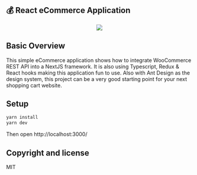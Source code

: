 ## :moneybag: React eCommerce Application

<p align="center">
  <img src="./doc/recording.gif">
</p>

## Basic Overview

This simple eCommerce application shows how to integrate WooCommerce REST API into a NextJS framework. It is also using Typescript, Redux & React hooks making this application fun to use. Also with Ant Design as the design system, this project can be a very good starting point for your next shopping cart website.

## Setup

```bash
yarn install
yarn dev
```

Then open http://localhost:3000/

## Copyright and license

MIT

